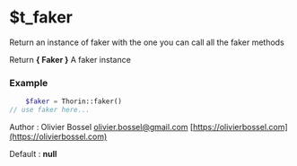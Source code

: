 # $t_faker

Return an instance of faker with the one
you can call all the faker methods

Return **{ Faker }** A faker instance

### Example
```php
	$faker = Thorin::faker()
// use faker here...
```
Author : Olivier Bossel [olivier.bossel@gmail.com](mailto:olivier.bossel@gmail.com) [https://olivierbossel.com](https://olivierbossel.com)

Default : **null**